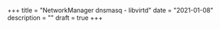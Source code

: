 +++
title = "NetworkManager dnsmasq - libvirtd"
date = "2021-01-08"
description = ""
draft = true
+++
